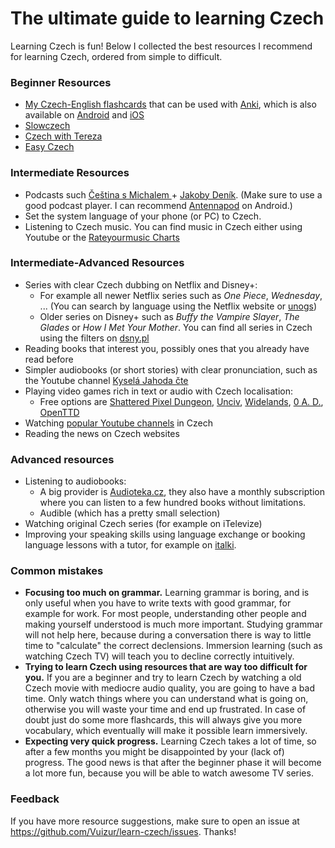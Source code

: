 # The ultimate guide to learning Czech

Learning Czech is fun! Below I collected the best resources I recommend for learning Czech, ordered from simple to difficult.

### Beginner Resources
- [My Czech-English flashcards](https://github.com/Vuizur/tatoeba-to-anki/releases/download/latest/ces_eng.apkg) that can be used with [Anki](https://apps.ankiweb.net/), which is also available on [Android](https://play.google.com/store/apps/details?id=com.ichi2.anki&hl=de&gl=US) and [iOS](https://apps.apple.com/de/app/ankimobile-flashcards/id373493387)
- [Slowczech](https://www.youtube.com/@slowczech)
- [Czech with Tereza](https://www.youtube.com/@talk.learn.enjoy.czechwith6117)
- [Easy Czech](https://www.youtube.com/@EasyCzechVideos)

### Intermediate Resources
- Podcasts such [Čeština s Michalem
](https://cesky.buzzsprout.com/) + [Jakoby Deník](https://jakobydenik.buzzsprout.com/). (Make sure to use a good podcast player. I can recommend [Antennapod](https://play.google.com/store/apps/details?id=de.danoeh.antennapod&hl=de&gl=US) on Android.)
- Set the system language of your phone (or PC) to Czech.
- Listening to Czech music. You can find music in Czech either using Youtube or the [Rateyourmusic Charts](https://rateyourmusic.com/charts/top/album/all-time/l:cs/)

### Intermediate-Advanced Resources
- Series with clear Czech dubbing on Netflix and Disney+:
  - For example all newer Netflix series such as _One Piece_, _Wednesday_, ... (You can search by language using the Netflix website or [unogs](https://unogs.com/))
  - Older series on Disney+ such as _Buffy the Vampire Slayer_, _The Glades_ or _How I Met Your Mother_. You can find all series in Czech using the filters on [dsny.pl](https://dsny.pl/)
- Reading books that interest you, possibly ones that you already have read before
- Simpler audiobooks (or short stories) with clear pronunciation, such as the Youtube channel [Kyselá Jahoda čte](https://www.youtube.com/@KyselaJahodacte)
- Playing video games rich in text or audio with Czech localisation:
  - Free options are [Shattered Pixel Dungeon](https://shatteredpixel.com/), [Unciv](https://github.com/yairm210/Unciv), [Widelands](https://www.widelands.org/), [0 A. D.](https://play0ad.com/), [OpenTTD](https://www.openttd.org/)
- Watching [popular Youtube channels](https://www.youtube.com/playlist?list=PLQZXQIgnJzEqw47j50IeP8A5oF4bcYE6R) in Czech
- Reading the news on Czech websites

### Advanced resources
- Listening to audiobooks:
  - A big provider is [Audioteka.cz](https://audioteka.com/cz/?_rd), they also have a monthly subscription where you can listen to a few hundred books without limitations.
  - Audible (which has a pretty small selection)
- Watching original Czech series (for example on iTelevize)
- Improving your speaking skills using language exchange or booking language lessons with a tutor, for example on [italki](https://www.italki.com/).

### Common mistakes
- **Focusing too much on grammar.** Learning grammar is boring, and is only useful when you have to write texts with good grammar, for example for work. For most people, understanding other people and making yourself understood is much more important. Studying grammar will not help here, because during a conversation there is way to little time to "calculate" the correct declensions. Immersion learning (such as watching Czech TV) will teach you to decline correctly intuitively.
- **Trying to learn Czech using resources that are way too difficult for you.** If you are a beginner and try to learn Czech by watching a old Czech movie with mediocre audio quality, you are going to have a bad time. Only watch things where you can understand what is going on, otherwise you will waste your time and end up frustrated. In case of doubt just do some more flashcards, this will always give you more vocabulary, which eventually will make it possible learn immersively.
- **Expecting very quick progress.** Learning Czech takes a lot of time, so after a few months you might be disappointed by your (lack of) progress. The good news is that after the beginner phase it will become a lot more fun, because you will be able to watch awesome TV series.

### Feedback
If you have more resource suggestions, make sure to open an issue at https://github.com/Vuizur/learn-czech/issues. Thanks!